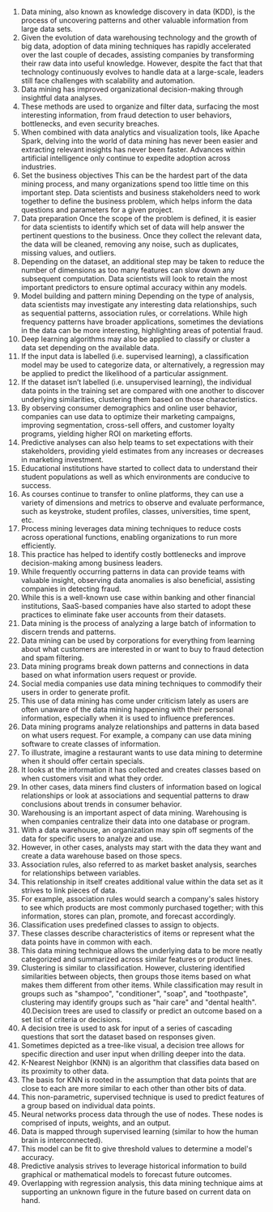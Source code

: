 1. Data mining, also known as knowledge discovery in data (KDD), is the process of uncovering patterns and other valuable information from large data sets. 
2. Given the evolution of data warehousing technology and the growth of big data, adoption of data mining techniques has rapidly accelerated over the last couple of decades, assisting companies by transforming their raw data into useful knowledge. However, despite the fact that that technology continuously evolves to handle data at a large-scale, leaders still face challenges with scalability and automation.
3. Data mining has improved organizational decision-making through insightful data analyses. 
4. These methods are used to organize and filter data, surfacing the most interesting information, from fraud detection to user behaviors, bottlenecks, and even security breaches.
5. When combined with data analytics and visualization tools, like Apache Spark, delving into the world of data mining has never been easier and extracting relevant insights has never been faster. Advances within artificial intelligence only continue to expedite adoption across industries.
6. Set the business objectives This can be the hardest part of the data mining process, and many organizations spend too little time on this important step. Data scientists and business stakeholders need to work together to define the business problem, which helps inform the data questions and parameters for a given project. 
7. Data preparation Once the scope of the problem is defined, it is easier for data scientists to identify which set of data will help answer the pertinent questions to the business. Once they collect the relevant data, the data will be cleaned, removing any noise, such as duplicates, missing values, and outliers. 
8. Depending on the dataset, an additional step may be taken to reduce the number of dimensions as too many features can slow down any subsequent computation. Data scientists will look to retain the most important predictors to ensure optimal accuracy within any models.
9. Model building and pattern mining Depending on the type of analysis, data scientists may investigate any interesting data relationships, such as sequential patterns, association rules, or correlations. While high frequency patterns have broader applications, sometimes the deviations in the data can be more interesting, highlighting areas of potential fraud.
10. Deep learning algorithms may also be applied to classify or cluster a data set depending on the available data. 
11. If the input data is labelled (i.e. supervised learning), a classification model may be used to categorize data, or alternatively, a regression may be applied to predict the likelihood of a particular assignment. 
12. If the dataset isn’t labelled (i.e. unsupervised learning), the individual data points in the training set are compared with one another to discover underlying similarities, clustering them based on those characteristics.
13. By observing consumer demographics and online user behavior, companies can use data to optimize their marketing campaigns, improving segmentation, cross-sell offers, and customer loyalty programs, yielding higher ROI on marketing efforts. 
14. Predictive analyses can also help teams to set expectations with their stakeholders, providing yield estimates from any increases or decreases in marketing investment.
15. Educational institutions have started to collect data to understand their student populations as well as which environments are conducive to success. 
16. As courses continue to transfer to online platforms, they can use a variety of dimensions and metrics to observe and evaluate performance, such as keystroke, student profiles, classes, universities, time spent, etc.
17. Process mining leverages data mining techniques to reduce costs across operational functions, enabling organizations to run more efficiently. 
18. This practice has helped to identify costly bottlenecks and improve decision-making among business leaders.
19. While frequently occurring patterns in data can provide teams with valuable insight, observing data anomalies is also beneficial, assisting companies in detecting fraud. 
20. While this is a well-known use case within banking and other financial institutions, SaaS-based companies have also started to adopt these practices to eliminate fake user accounts from their datasets.
21. Data mining is the process of analyzing a large batch of information to discern trends and patterns.
22. Data mining can be used by corporations for everything from learning about what customers are interested in or want to buy to fraud detection and spam filtering.
23. Data mining programs break down patterns and connections in data based on what information users request or provide.
24. Social media companies use data mining techniques to commodify their users in order to generate profit.
25. This use of data mining has come under criticism lately as users are often unaware of the data mining happening with their personal information, especially when it is used to influence preferences.
26. Data mining programs analyze relationships and patterns in data based on what users request. For example, a company can use data mining software to create classes of information. 
27. To illustrate, imagine a restaurant wants to use data mining to determine when it should offer certain specials.
28. It looks at the information it has collected and creates classes based on when customers visit and what they order.
29. In other cases, data miners find clusters of information based on logical relationships or look at associations and sequential patterns to draw conclusions about trends in consumer behavior.
30. Warehousing is an important aspect of data mining. Warehousing is when companies centralize their data into one database or program. 
31. With a data warehouse, an organization may spin off segments of the data for specific users to analyze and use. 
32. However, in other cases, analysts may start with the data they want and create a data warehouse based on those specs.
33. Association rules, also referred to as market basket analysis, searches for relationships between variables. 
34. This relationship in itself creates additional value within the data set as it strives to link pieces of data. 
35. For example, association rules would search a company's sales history to see which products are most commonly purchased together; with this information, stores can plan, promote, and forecast accordingly.
36. Classification uses predefined classes to assign to objects. 
37. These classes describe characteristics of items or represent what the data points have in common with each. 
38. This data mining technique allows the underlying data to be more neatly categorized and summarized across similar features or product lines.
39. Clustering is similar to classification. However, clustering identified similarities between objects, then groups those items based on what makes them different from other items. While classification may result in groups such as "shampoo", "conditioner", "soap", and "toothpaste", clustering may identify groups such as "hair care" and "dental health".
40.Decision trees are used to classify or predict an outcome based on a set list of criteria or decisions.
41. A decision tree is used to ask for input of a series of cascading questions that sort the dataset based on responses given. 
42. Sometimes depicted as a tree-like visual, a decision tree allows for specific direction and user input when drilling deeper into the data.
43. K-Nearest Neighbor (KNN) is an algorithm that classifies data based on its proximity to other data.
44. The basis for KNN is rooted in the assumption that data points that are close to each are more similar to each other than other bits of data.
45. This non-parametric, supervised technique is used to predict features of a group based on individual data points.
46. Neural networks process data through the use of nodes. These nodes is comprised of inputs, weights, and an output. 
47. Data is mapped through supervised learning (similar to how the human brain is interconnected). 
48. This model can be fit to give threshold values to determine a model's accuracy.
49. Predictive analysis strives to leverage historical information to build graphical or mathematical models to forecast future outcomes. 
50. Overlapping with regression analysis, this data mining technique aims at supporting an unknown figure in the future based on current data on hand.

